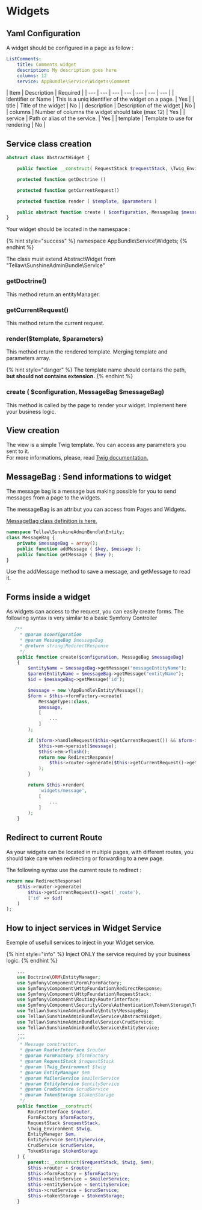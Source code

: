 # Widgets

## Yaml Configuration

A widget should be configured in a page as follow :

```yaml
ListComments:
	title: Comments widget
	description: My description goes here
	columns: 12
	service: AppBundle\Service\Widgets\Comment
```

| Item | Description | Required |
| --- | --- | --- | --- | --- | --- | --- |
| Identifier or Name | This is a uniq identifier of the widget on a page. | Yes |
| title | Title of the widget | No |
| description | Description of the widget | No |
| columns | Number of columns the widget should take \(max 12\) | Yes |
| service | Path or alias of the service. | Yes |
| template | Template to use for rendering | No |

## Service class creation

```php
abstract class AbstractWidget {

    public function __construct( RequestStack $requestStack, \Twig_Environment $twig, EntityManager $em )

    protected function getDoctrine ()

    protected function getCurrentRequest()

    protected function render ( $template, $parameters )

    public abstract function create ( $configuration, MessageBag $messageBag);
}
```

Your widget should be located in the namespace :

{% hint style="success" %}
namespace AppBundle\Service\Widgets;
{% endhint %}

The class must extend AbstractWidget from "Tellaw\SunshineAdminBundle\Service"

### getDoctrine\(\)

This method return  an entityManager.

### getCurrentRequest\(\)

This method return the current request.

### render\($template, $parameters\)

This method return the rendered template. Merging template and parameters array.

{% hint style="danger" %}
The template name should contains the path, **but should not contains extension.**
{% endhint %}

### create \( $configuration, MessageBag $messageBag\)

This method is called by the page to render your widget. Implement here your business logic.

## View creation

The view is a simple Twig template. You can access any parameters you sent to it.  
For more informations, please, read [Twig documentation.](https://twig.symfony.com/doc/2.x/)

## MessageBag : Send informations to widget

The message bag is a message bus making possible for you to send messages from a page to the widgets.

The messageBag is an attribut you can access from Pages and Widgets. 

[MessageBag class definition is here.](https://github.com/tellaw/SunshineAdminBundle/blob/master/Entity/MessageBag.php)

```php
namespace Tellaw\SunshineAdminBundle\Entity;
class MessageBag {
    private $messageBag = array();
    public function addMessage ( $key, $message );
    public function getMessage ( $key );
}
```

Use the addMessage method to save a message, and getMessage to read it.

## Forms inside a widget

As widgets can access to the request, you can easily create forms. The following syntax is very similar to a basic Symfony Controller

```php
   /**
     * @param $configuration
     * @param MessageBag $messageBag
     * @return string|RedirectResponse
     */
    public function create($configuration, MessageBag $messageBag)
    {
        $entityName = $messageBag->getMessage("messageEntityName");
        $parentEntityName = $messageBag->getMessage("entityName");
        $id = $messageBag->getMessage('id');

        $message = new \AppBundle\Entity\Message();
        $form = $this->formFactory->create(
            MessageType::class,
            $message,
            [
				...
            ]
        );

        if ($form->handleRequest($this->getCurrentRequest()) && $form->isValid() && $form->isSubmitted()) {
            $this->em->persist($message);
            $this->em->flush();
            return new RedirectResponse(
                $this->router->generate($this->getCurrentRequest()->get('_route'), ['id' => $id])
            );
        }

        return $this->render(
            'widgets/message',
            [
				...
            ]
        );
    }
```

## Redirect to current Route

As your widgets can be located in multiple pages, with different routes, you should take care when redirecting or forwarding to a new page.

The following syntax use the current route to redirect :

```php
return new RedirectResponse(
	$this->router->generate(
		$this->getCurrentRequest()->get('_route'),
		['id' => $id]
	)
);
```

## How to inject services in Widget Service

Exemple of usefull services to inject in your Widget service.

{% hint style="info" %}
Inject ONLY the service required by your business logic.
{% endhint %}

```php
    ...
    use Doctrine\ORM\EntityManager;
    use Symfony\Component\Form\FormFactory;
    use Symfony\Component\HttpFoundation\RedirectResponse;
    use Symfony\Component\HttpFoundation\RequestStack;
    use Symfony\Component\Routing\RouterInterface;
    use Symfony\Component\Security\Core\Authentication\Token\Storage\TokenStorage;
    use Tellaw\SunshineAdminBundle\Entity\MessageBag;
    use Tellaw\SunshineAdminBundle\Service\AbstractWidget;
    use Tellaw\SunshineAdminBundle\Service\CrudService;
    use Tellaw\SunshineAdminBundle\Service\EntityService;
    ...
    /**
     * Message constructor.
     * @param RouterInterface $router
     * @param FormFactory $formFactory
     * @param RequestStack $requestStack
     * @param \Twig_Environment $twig
     * @param EntityManager $em
     * @param MailerService $mailerService
     * @param EntityService $entityService
     * @param CrudService $crudService
     * @param TokenStorage $tokenStorage
     */
    public function __construct(
        RouterInterface $router,
        FormFactory $formFactory,
        RequestStack $requestStack,
        \Twig_Environment $twig,
        EntityManager $em,
        EntityService $entityService,
        CrudService $crudService,
        TokenStorage $tokenStorage
    ) {
        parent::__construct($requestStack, $twig, $em);
        $this->router = $router;
        $this->formFactory = $formFactory;
        $this->mailerService = $mailerService;
        $this->entityService = $entityService;
        $this->crudService = $crudService;
        $this->tokenStorage = $tokenStorage;
    }
```



